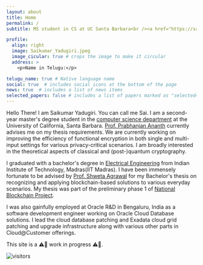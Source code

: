 ```yaml
---
layout: about
title: Home
permalink: /
subtitle: MS student in CS at UC Santa Barbara<br /><a href="https://santabarbaraca.com/"><i class="fas fa-map-marker-alt"></i> Santa Barbara, CA</a>

profile:
  align: right
  image: Saikumar_Yadugiri.jpeg
  image_cicular: true # crops the image to make it circular
  address: >
    <p>Name in Telugu:</p>

telugu_name: true # Native language name
social: true  # includes social icons at the bottom of the page
news: true  # includes a list of news items
selected_papers: false # includes a list of papers marked as "selected={true}"
---
```


Hello There!
I am Saikumar Yadugiri.
You can call me Sai.
I am a second-year master's degree student in the [computer science department](https://www.cs.ucsb.edu) at the University of California, Santa Barbara.
[Prof. Prabhanjan Ananth](https://sites.google.com/site/prabhanjanva) currently advises me on my thesis requirements.
We are currently working on improving the efficiency of functional encryption in both single and multi-input settings for various privacy-critical scenarios.
I am broadly interested in the theoretical aspects of classical and (post-)quantum cryptography.

I graduated with a bachelor's degree in [Electrical Engineering](https://www.ee.iitm.ac.in) from Indian Institute of Technology, Madras(IIT Madras).
I have been immensely fortunate to be advised by [Prof. Shweta Agrawal](http://www.cse.iitm.ac.in/~shwetaag/) for my Bachelor's thesis on recognizing and applying blockchain-based solutions to various everyday scenarios.
My thesis was part of the preliminary phase 1 of [National Blockchain Project](https://blockchain.cse.iitk.ac.in).

I was also gainfully employed at Oracle R&D in Bengaluru, India as a software development engineer working on Oracle Cloud Database solutions.
I lead the cloud database patching and Exadata cloud grid patching and upgrade infrastructure along with various other parts in Cloud@Customer offerings.

This site is a :warning::construction: work in progress :warning::construction:.

![visitors](https://visitor-badge.glitch.me/badge?page_id=saikumarysk.github.io&left_color=blue&right_color=green)
